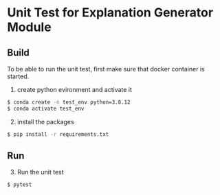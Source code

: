 # Unit Test for Explanation Generator Module

## Build

To be able to run the unit test, first make sure that docker container is started.

1. create python evironment and activate it
```sh
$ conda create -n test_env python=3.8.12
$ conda activate test_env
```

2. install the packages
```sh
$ pip install -r requirements.txt
```

## Run

3. Run the unit test
```sh
$ pytest
```